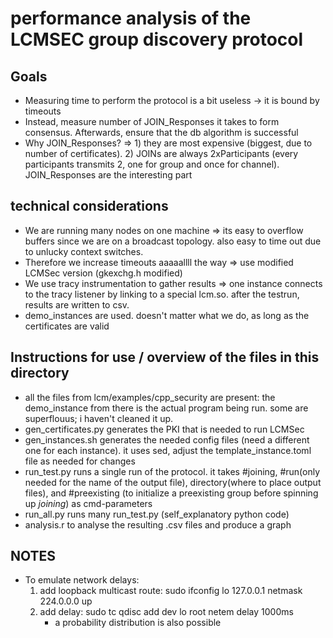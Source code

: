 # performance analysis of the LCMSEC group discovery protocol

## Goals

* Measuring time to perform the protocol is a bit useless -> it is bound by timeouts
* Instead, measure number of JOIN_Responses it takes to form consensus. Afterwards, ensure that the db algorithm is successful
* Why JOIN_Responses? => 1) they are most expensive (biggest, due to number of certificates). 2) JOINs are always 2xParticipants (every participants transmits 2, one for group and once for channel). JOIN_Responses are the interesting part

## technical considerations

* We are running many nodes on one machine => its easy to overflow buffers since we are on a broadcast topology. also easy to time out due to unlucky context switches.
* Therefore we increase timeouts aaaaallll the way => use modified LCMSec version (gkexchg.h modified)
* We use tracy instrumentation to gather results => one instance connects to the tracy listener by linking to a special lcm.so. after the testrun, results are written to csv.
* demo_instances are used. doesn't matter what we do, as long as the certificates are valid

## Instructions for use / overview of the files in this directory
* all the files from lcm/examples/cpp_security are present: the demo_instance from there is the actual program being run. some are superflouus; i haven't cleaned it up.
* gen_certificates.py generates the PKI that is needed to run LCMSec
* gen_instances.sh generates the needed config files (need a different one for each instance). it uses sed, adjust the template_instance.toml file as needed for changes
* run_test.py runs a single run of the protocol. it takes #joining, #run(only needed for the name of the output file), directory(where to place output files), and #preexisting (to initialize a preexisting group before spinning up *joining*) as cmd-parameters
* run_all.py runs many run_test.py (self_explanatory python code)
* analysis.r to analyse the resulting .csv files and produce a graph

## NOTES

* To emulate network delays:
    1. add loopback multicast route: sudo ifconfig lo 127.0.0.1 netmask 224.0.0.0 up 
    2. add delay: sudo tc qdisc add dev lo root netem delay 1000ms
        * a probability distribution is also possible
